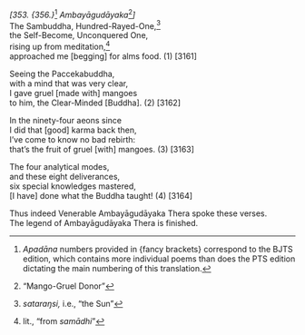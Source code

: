 *\[353. {356.}*[^1] *Ambayāgudāyaka*[^2]*\]*  
The Sambuddha, Hundred-Rayed-One,[^3]  
the Self-Become, Unconquered One,  
rising up from meditation,[^4]  
approached me \[begging\] for alms food. (1) \[3161\]

Seeing the Paccekabuddha,  
with a mind that was very clear,  
I gave gruel \[made with\] mangoes  
to him, the Clear-Minded \[Buddha\]. (2) \[3162\]

In the ninety-four aeons since  
I did that \[good\] karma back then,  
I’ve come to know no bad rebirth:  
that’s the fruit of gruel \[with\] mangoes. (3) \[3163\]

The four analytical modes,  
and these eight deliverances,  
six special knowledges mastered,  
\[I have\] done what the Buddha taught! (4) \[3164\]

Thus indeed Venerable Ambayāgudāyaka Thera spoke these verses.  
The legend of Ambayāgudāyaka Thera is finished.

[^1]: *Apadāna* numbers provided in {fancy brackets} correspond to the BJTS edition, which contains more individual poems than does the PTS edition dictating the main numbering of this translation.

[^2]: “Mango-Gruel Donor”

[^3]: *sataraŋsi,* i.e., “the Sun”

[^4]: lit., “from *samādhi*”

